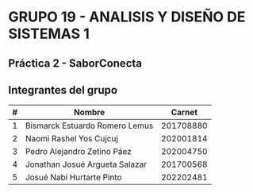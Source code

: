 # GRUPO 19 - ANALISIS Y DISEÑO DE SISTEMAS 1

## Práctica 2 - SaborConecta

## Integrantes del grupo 

| # | Nombre                                 | Carnet     |
|---|----------------------------------------|------------|
| 1 | Bismarck Estuardo Romero Lemus         | 201708880  |
| 2 | Naomi Rashel Yos Cujcuj                | 202001814  |
| 3 | Pedro Alejandro Zetino Páez            | 202004750  |
| 4 | Jonathan Josué Argueta Salazar         | 201700568  |
| 5 | Josué Nabí Hurtarte Pinto              | 202202481  |



